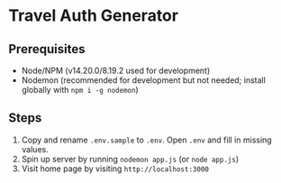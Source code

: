 # Travel Auth Generator

## Prerequisites

- Node/NPM (v14.20.0/8.19.2 used for development)
- Nodemon (recommended for development but not needed; install globally with `npm i -g nodemon`)

## Steps

1. Copy and rename `.env.sample` to `.env`. Open `.env` and fill in missing values.
2. Spin up server by running `nodemon app.js` (or `node app.js`)
3. Visit home page by visiting `http://localhost:3000`
